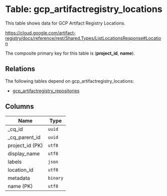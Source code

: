 # Table: gcp_artifactregistry_locations

This table shows data for GCP Artifact Registry Locations.

https://cloud.google.com/artifact-registry/docs/reference/rest/Shared.Types/ListLocationsResponse#Location

The composite primary key for this table is (**project_id**, **name**).

## Relations

The following tables depend on gcp_artifactregistry_locations:
  - [gcp_artifactregistry_repositories](gcp_artifactregistry_repositories.md)

## Columns

| Name          | Type          |
| ------------- | ------------- |
|_cq_id|`uuid`|
|_cq_parent_id|`uuid`|
|project_id (PK)|`utf8`|
|display_name|`utf8`|
|labels|`json`|
|location_id|`utf8`|
|metadata|`binary`|
|name (PK)|`utf8`|